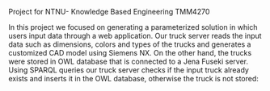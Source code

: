 Project for NTNU- Knowledge Based Engineering TMM4270

In this project we focused on generating a parameterized solution in which users input data through a web application. Our truck server reads the input data such 
as dimensions, colors and types of the trucks and generates a customized CAD model using Siemens NX. On the other hand, the trucks were stored in OWL database that 
is connected to a Jena Fuseki server. Using SPARQL queries our truck server checks if the input truck already exists and inserts it in the OWL database, otherwise 
the truck is not stored:

